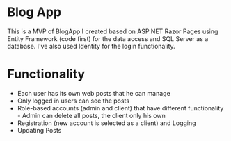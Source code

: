 # Blog App
This is a MVP of BlogApp I created based on ASP.NET Razor Pages using Entity Framework (code first) for the data access and SQL Server as a database.
I've also used Identity for the login functionality.

# Functionality
- Each user has its own web posts that he can manage
- Only logged in users can see the posts
- Role-based accounts (admin and client) that have different functionality - Admin can delete all posts, the client only his own
- Registration (new account is selected as a client) and Logging
- Updating Posts
